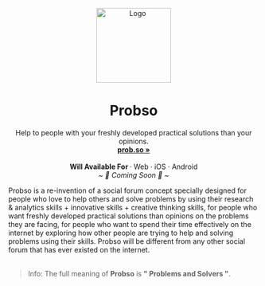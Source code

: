 <p align="center">
  <a href="#">
    
  </a>
  <p align="center">
   <img width="150" height="150" src="https://us-east-1.tixte.net/uploads/share.tixte.co/probso_logo-only.png" alt="Logo">
  </p>
  <h1 align="center"><b>Probso</b></h1>
  <p align="center">
  Help to people with your freshly developed practical solutions than your opinions.
    <br />
    <a href="https://prob.so"><strong>prob.so »</strong></a>
    <br />
    <br />
    <b>Will Available For </b>
    ·
    Web
    ·
    iOS
    ·
    Android
    <br />
    <i>~ 🎉 Coming Soon 🎉 ~</i>
  </p>
</p>
Probso is a re-invention of a social forum concept specially designed for people who love to help others and solve problems by using their research & analytics skills + innovative skills + creative thinking skills, for people who want freshly developed practical solutions than opinions on the problems they are facing, for people who want to spend their time effectively on the internet by exploring how other people are trying to help and solving problems using their skills. Probso will be different from any other social forum that has ever existed on the internet.
<br/>
<br/>

> Info: The full meaning of <b>Probso</b> is <b>" Problems and Solvers "</b>.

<br/>
<br/>


